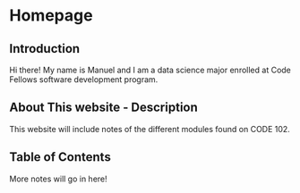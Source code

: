 # Homepage

## Introduction

Hi there!
My name is Manuel and I am a data science major enrolled at Code Fellows software development program.

## About This website - Description

This website will include notes of the different modules found on CODE 102.

## Table of Contents
More notes will go in here!